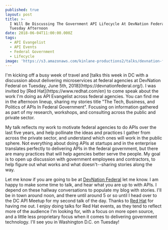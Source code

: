 ```yaml
---
published: true
layout: post
title: >-
  I Will Be Discussing The Government API Lifecycle At DevNation Federal In DC
  Tuesday Afternoon
date: 2018-06-04T11:00:00.000Z
tags:
  - API Evangelist
  - API Events
  - Federal Government
  - Lifecycle
image: 'https://s3.amazonaws.com/kinlane-productions2/talks/devnation-federal.png'
---
```

<p></p>I'm kicking off a busy week of travel and [talks this week in DC with a discussion about delivering microservices at federal agencies at DevNation Federal on Tuesday, June 5th, 2018](https://devnationfederal.org/). I was invited by [Red Hat](https://www.redhat.com/en) to come speak about the work I'm doing as API Evangelist across federal agencies. You can find me in the afternoon lineup, sharing my stories title "The Tech, Business, and Politics of APIs In Federal Government". Focusing on information gathered as part of my research, workshops, and consulting across the public and private sector.

My talk reflects my work to motivate federal agencies to do APIs over the last five years, and help pollinate the ideas and practices I gather from across the private sector, and understand which ones will work in the public sphere. Not everything about doing APIs at startups and in the enterprise translates perfectly to delivering APIs in the federal government, but there are many practices that will help agencies better serve the people. My goal is to open up discussion with government employees and contractors, to help figure out what works and what doesn't--sharing stories along the way.

Let me know if you are going to be at [DevNation Federal](https://devnationfederal.org/) let me know. I am happy to make some time to talk, and hear what you are up to with APIs. I depend on these hallway conversations to populate my blog with stories. I'll be in town around noon, and there until around 5 or so until I head over to the DC API Meetup for my second talk of the day. Thanks to [Red Hat](https://www.redhat.com/en) for having me out. I enjoy doing talks for Red Hat events, as they tend to reflect more of the audience I'm looking for, with a focus on more open source, and a little less proprietary focus when it comes to delivering government technology. I'll see you in Washington D.C. on Tuesday!
